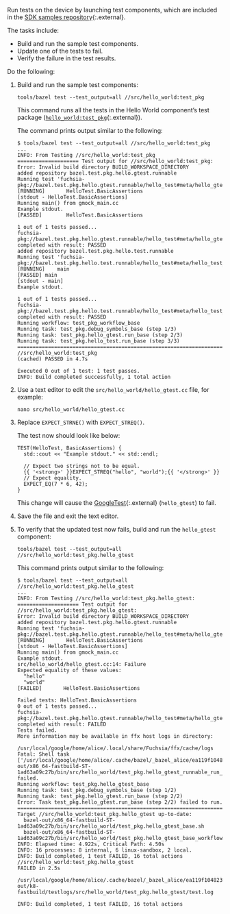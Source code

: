 Run tests on the device by launching test components, which are included in the
[SDK samples repository][sdk-samples-repo]{:.external}.

The tasks include:

- Build and run the sample test components.
- Update one of the tests to fail.
- Verify the failure in the test results.

Do the following:

1. Build and run the sample test components:

   ```posix-terminal
   tools/bazel test --test_output=all //src/hello_world:test_pkg
   ```

   This command runs all the tests in the Hello World component’s test package
   ([`hello_world:test_pkg`][hello-world-test-package]{:.external}).

   The command prints output similar to the following:

   ```none {:.devsite-disable-click-to-copy}
   $ tools/bazel test --test_output=all //src/hello_world:test_pkg
   ...
   INFO: From Testing //src/hello_world:test_pkg
   ==================== Test output for //src/hello_world:test_pkg:
   Error: Invalid build directory BUILD_WORKSPACE_DIRECTORY
   added repository bazel.test.pkg.hello.gtest.runnable
   Running test 'fuchsia-pkg://bazel.test.pkg.hello.gtest.runnable/hello_test#meta/hello_gtest_autogen_cml.cm'
   [RUNNING]       HelloTest.BasicAssertions
   [stdout - HelloTest.BasicAssertions]
   Running main() from gmock_main.cc
   Example stdout.
   [PASSED]        HelloTest.BasicAssertions

   1 out of 1 tests passed...
   fuchsia-pkg://bazel.test.pkg.hello.gtest.runnable/hello_test#meta/hello_gtest_autogen_cml.cm completed with result: PASSED
   added repository bazel.test.pkg.hello.test.runnable
   Running test 'fuchsia-pkg://bazel.test.pkg.hello.test.runnable/hello_test#meta/hello_test_autogen_cml.cm'
   [RUNNING]    main
   [PASSED] main
   [stdout - main]
   Example stdout.

   1 out of 1 tests passed...
   fuchsia-pkg://bazel.test.pkg.hello.test.runnable/hello_test#meta/hello_test_autogen_cml.cm completed with result: PASSED
   Running workflow: test_pkg_workflow_base
   Running task: test_pkg.debug_symbols_base (step 1/3)
   Running task: test_pkg.hello_gtest.run_base (step 2/3)
   Running task: test_pkg.hello_test.run_base (step 3/3)
   ================================================================================
   //src/hello_world:test_pkg                                      (cached) PASSED in 4.7s

   Executed 0 out of 1 test: 1 test passes.
   INFO: Build completed successfully, 1 total action
   ```

1. Use a text editor to edit the `src/hello_world/hello_gtest.cc` file, for
   example:

   ```posix-terminal
   nano src/hello_world/hello_gtest.cc
   ```

1. Replace `EXPECT_STRNE()` with `EXPECT_STREQ()`.

   The test now should look like below:

   ```none {:.devsite-disable-click-to-copy}
   TEST(HelloTest, BasicAssertions) {
     std::cout << "Example stdout." << std::endl;

     // Expect two strings not to be equal.
     {{ '<strong>' }}EXPECT_STREQ("hello", "world");{{ '</strong>' }}
     // Expect equality.
     EXPECT_EQ(7 * 6, 42);
   }
   ```

   This change will cause the [GoogleTest][google-test]{:.external}
   (`hello_gtest`) to fail.

1. Save the file and exit the text editor.

1. To verify that the updated test now fails, build and run the `hello_gtest`
   component:

   ```posix-terminal
   tools/bazel test --test_output=all //src/hello_world:test_pkg.hello_gtest
   ```

   This command prints output similar to the following:

   ```none {:.devsite-disable-click-to-copy}
   $ tools/bazel test --test_output=all //src/hello_world:test_pkg.hello_gtest
   ...
   INFO: From Testing //src/hello_world:test_pkg.hello_gtest:
   ==================== Test output for //src/hello_world:test_pkg.hello_gtest:
   Error: Invalid build directory BUILD_WORKSPACE_DIRECTORY
   added repository bazel.test.pkg.hello.gtest.runnable
   Running test 'fuchsia-pkg://bazel.test.pkg.hello.gtest.runnable/hello_test#meta/hello_gtest_autogen_cml.cm'
   [RUNNING]       HelloTest.BasicAssertions
   [stdout - HelloTest.BasicAssertions]
   Running main() from gmock_main.cc
   Example stdout.
   src/hello_world/hello_gtest.cc:14: Failure
   Expected equality of these values:
     "hello"
     "world"
   [FAILED]       HelloTest.BasicAssertions

   Failed tests: HelloTest.BasicAssertions
   0 out of 1 tests passed...
   fuchsia-pkg://bazel.test.pkg.hello.gtest.runnable/hello_test#meta/hello_gtest_autogen_cml.cm completed with result: FAILED
   Tests failed.
   More information may be available in ffx host logs in directory:
       /usr/local/google/home/alice/.local/share/Fuchsia/ffx/cache/logs
   Fatal: Shell task ['/usr/local/google/home/alice/.cache/bazel/_bazel_alice/ea119f1048230a864836be3d62fead2c/execroot/__main__/bazel-out/x86_64-fastbuild-ST-1ad63a09c27b/bin/src/hello_world/test_pkg.hello_gtest_runnable_run_component.sh'] failed.
   Running workflow: test_pkg.hello_gtest_base
   Running task: test_pkg.debug_symbols_base (step 1/2)
   Running task: test_pkg.hello_gtest.run_base (step 2/2)
   Error: Task test_pkg.hello_gtest.run_base (step 2/2) failed to run.
   ================================================================================
   Target //src/hello_world:test_pkg.hello_gtest up-to-date:
     bazel-out/x86_64-fastbuild-ST-1ad63a09c27b/bin/src/hello_world/test_pkg.hello_gtest_base.sh
     bazel-out/x86_64-fastbuild-ST-1ad63a09c27b/bin/src/hello_world/test_pkg.hello_gtest_base_workflow.json
   INFO: Elapsed time: 4.922s, Critical Path: 4.50s
   INFO: 16 processes: 8 internal, 6 linux-sandbox, 2 local.
   INFO: Build completed, 1 test FAILED, 16 total actions
   //src/hello_world:test_pkg.hello_gtest                                   FAILED in 2.5s
     /usr/local/google/home/alice/.cache/bazel/_bazel_alice/ea119f1048230a864836be3d62fead2c/execroot/__main__/bazel-out/k8-fastbuild/testlogs/src/hello_world/test_pkg.hello_gtest/test.log

   INFO: Build completed, 1 test FAILED, 16 total actions
   ```

<!-- Reference links -->

[google-test]: https://google.github.io/googletest/
[hello-world-test-package]: https://fuchsia.googlesource.com/sdk-samples/getting-started/+/refs/heads/main/src/hello_world/BUILD.bazel#68
[sdk-samples-repo]: https://fuchsia.googlesource.com/sdk-samples/getting-started
